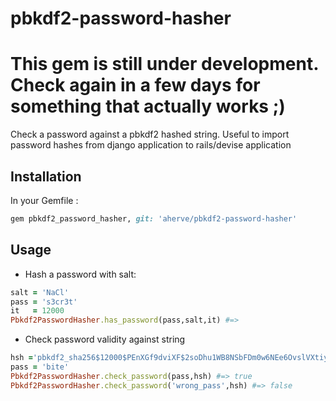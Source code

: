 pbkdf2-password-hasher
======================

# This gem is still under development. Check again in a few days for something that actually works ;)

Check a password against a pbkdf2 hashed string. Useful to import password hashes from django application to rails/devise application

## Installation

In your Gemfile : 
```ruby
gem pbkdf2_password_hasher, git: 'aherve/pbkdf2-password-hasher'
```

## Usage

- Hash a password with salt:
```ruby
salt = 'NaCl'
pass = 's3cr3t'
it   = 12000
Pbkdf2PasswordHasher.has_password(pass,salt,it) #=> 
```
- Check password validity against string

```ruby
hsh ='pbkdf2_sha256$12000$PEnXGf9dviXF$2soDhu1WB8NSbFDm0w6NEe6OvslVXtiyf4VMiiy9rH0='
pass = 'bite'
Pbkdf2PasswordHasher.check_password(pass,hsh) #=> true
Pbkdf2PasswordHasher.check_password('wrong_pass',hsh) #=> false
```
